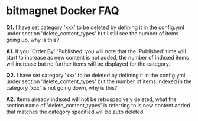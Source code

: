 # **bitmagnet Docker FAQ**

**Q1.** I have set category 'xxx' to be deleted by defining it in the config.yml under section 'delete_content_types' but i still see the number of items going up, why is this?

**A1.** If you 'Order By' 'Published' you will note that the 'Published' time will start to increase as new content is not added, the number of indexed items will increase but no further items will be displayed for the category.

**Q2.** I have set category 'xxx' to be deleted by defining it in the config.yml under section 'delete_content_types' but the number of items indexed in the category 'xxx' is not going down, why is this?.

**A2.** Items already indexed will not be retrospecively deleted, what the section name of 'delete_content_types' is referring to is new content added that matches the category specified will be auto deleted.
